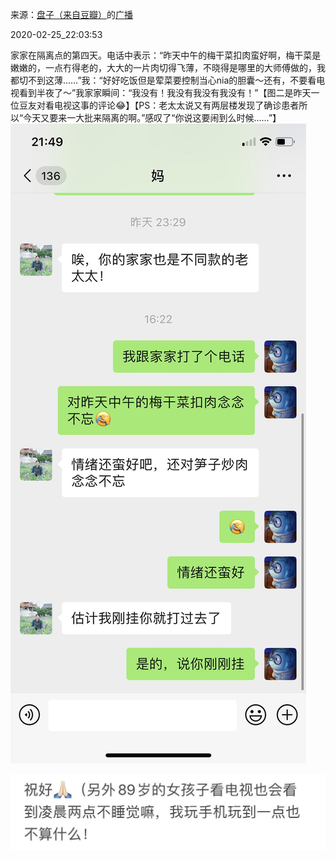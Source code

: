 来源：[盘子（来自豆瓣）](https://www.douban.com/people/zhaoxun69/)的[广播](https://www.douban.com/people/zhaoxun69/status/2833185297/)


2020-02-25_22:03:53


家家在隔离点的第四天。电话中表示：“昨天中午的梅干菜扣肉蛮好啊，梅干菜是嫩嫩的，一点冇得老的，大大的一片肉切得飞薄，不晓得是哪里的大师傅做的，我都切不到这薄……”我：“好好吃饭但是荤菜要控制当心nia的胆囊～还有，不要看电视看到半夜了～”我家家瞬间：“我没有！我没有我没有我没有！”【图二是昨天一位豆友对看电视这事的评论😂】【PS：老太太说又有两层楼发现了确诊患者所以“今天又要来一大批来隔离的啊。”感叹了“你说这要闹到么时候……”】
![](./pic/2020-02-25_22:03:53-盘子的广播1.jpg)  

![](./pic/2020-02-25_22:03:53-盘子的广播2.jpg)  

